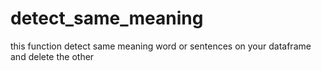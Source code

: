 # detect_same_meaning
this function detect same meaning word or sentences on your dataframe and delete the other
